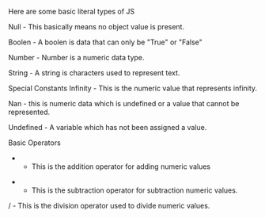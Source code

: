 Here are some basic literal types of JS

Null - This basically means no object value is present.

Boolen - A boolen is data that can only be "True" or "False"

Number - Number is a numeric data type.

String - A string is characters used to represent text.


Special Constants
Infinity - This is the numeric value that represents infinity.

Nan - this is numeric data which is undefined or a value that cannot be represented.

Undefined - A variable which has not been assigned a value.

Basic Operators

+ - This is the addition operator for adding numeric values

-  - This is the subtraction operator for subtraction numeric values.

/ - This is the division operator used to divide numeric values.


